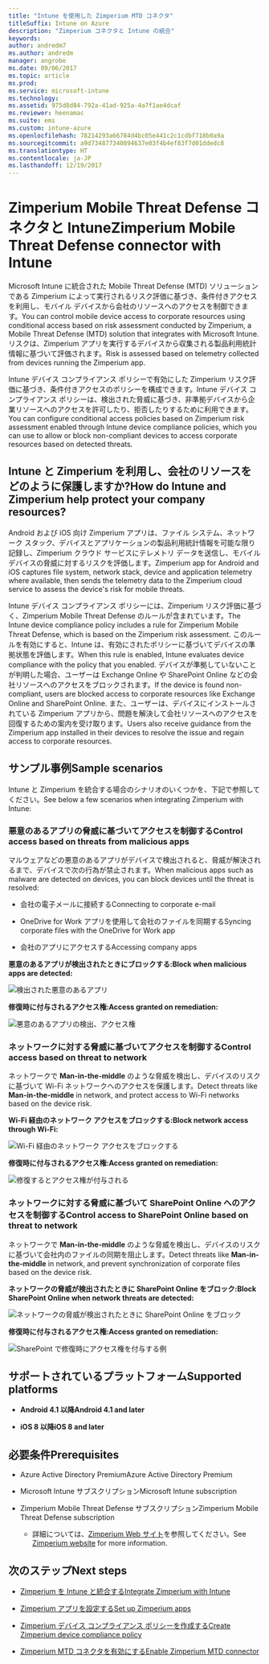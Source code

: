 ```yaml
---
title: "Intune を使用した Zimperium MTD コネクタ"
titleSuffix: Intune on Azure
description: "Zimperium コネクタと Intune の統合"
keywords: 
author: andredm7
ms.author: andredm
manager: angrobe
ms.date: 09/06/2017
ms.topic: article
ms.prod: 
ms.service: microsoft-intune
ms.technology: 
ms.assetid: 975d8d84-792a-41ad-925a-4a7f1ae4dcaf
ms.reviewer: heenamac
ms.suite: ems
ms.custom: intune-azure
ms.openlocfilehash: 78214293a66784d4bc05e441c2c1cdbf718b0a9a
ms.sourcegitcommit: a9d734877340894637e03f4b4ef83f7d01ddedc8
ms.translationtype: HT
ms.contentlocale: ja-JP
ms.lasthandoff: 12/19/2017
---
```

# <a name="zimperium-mobile-threat-defense-connector-with-intune"></a><span data-ttu-id="d98cf-103">Zimperium Mobile Threat Defense コネクタと Intune</span><span class="sxs-lookup"><span data-stu-id="d98cf-103">Zimperium Mobile Threat Defense connector with Intune</span></span>

<span data-ttu-id="d98cf-104">Microsoft Intune に統合された Mobile Threat Defense (MTD) ソリューションである Zimperium によって実行されるリスク評価に基づき、条件付きアクセスを利用し、モバイル デバイスから会社のリソースへのアクセスを制御できます。</span><span class="sxs-lookup"><span data-stu-id="d98cf-104">You can control mobile device access to corporate resources using conditional access based on risk assessment conducted by Zimperium, a Mobile Threat Defense (MTD) solution that integrates with Microsoft Intune.</span></span> <span data-ttu-id="d98cf-105">リスクは、Zimperium アプリを実行するデバイスから収集される製品利用統計情報に基づいて評価されます。</span><span class="sxs-lookup"><span data-stu-id="d98cf-105">Risk is assessed based on telemetry collected from devices running the Zimperium app.</span></span>

<span data-ttu-id="d98cf-106">Intune デバイス コンプライアンス ポリシーで有効にした Zimperium リスク評価に基づき、条件付きアクセスのポリシーを構成できます。Intune デバイス コンプライアンス ポリシーは、検出された脅威に基づき、非準拠デバイスから企業リソースへのアクセスを許可したり、拒否したりするために利用できます。</span><span class="sxs-lookup"><span data-stu-id="d98cf-106">You can configure conditional access policies based on Zimperium risk assessment enabled through Intune device compliance policies, which you can use to allow or block non-compliant devices to access corporate resources based on detected threats.</span></span>

## <a name="how-do-intune-and-zimperium-help-protect-your-company-resources"></a><span data-ttu-id="d98cf-107">Intune と Zimperium を利用し、会社のリソースをどのように保護しますか?</span><span class="sxs-lookup"><span data-stu-id="d98cf-107">How do Intune and Zimperium help protect your company resources?</span></span>

<span data-ttu-id="d98cf-108">Android および iOS 向け Zimperium アプリは、ファイル システム、ネットワーク スタック、デバイスとアプリケーションの製品利用統計情報を可能な限り記録し、Zimperium クラウド サービスにテレメトリ データを送信し、モバイル デバイスの脅威に対するリスクを評価します。</span><span class="sxs-lookup"><span data-stu-id="d98cf-108">Zimperium app for Android and iOS captures file system, network stack, device and application telemetry where available, then sends the telemetry data to the Zimperium cloud service to assess the device's risk for mobile threats.</span></span>

<span data-ttu-id="d98cf-109">Intune デバイス コンプライアンス ポリシーには、Zimperium リスク評価に基づく、Zimperium Mobile Threat Defense のルールが含まれています。</span><span class="sxs-lookup"><span data-stu-id="d98cf-109">The Intune device compliance policy includes a rule for Zimperium Mobile Threat Defense, which is based on the Zimperium risk assessment.</span></span> <span data-ttu-id="d98cf-110">このルールを有効にすると、Intune は、有効にされたポリシーに基づいてデバイスの準拠状態を評価します。</span><span class="sxs-lookup"><span data-stu-id="d98cf-110">When this rule is enabled, Intune evaluates device compliance with the policy that you enabled.</span></span> <span data-ttu-id="d98cf-111">デバイスが準拠していないことが判明した場合、ユーザーは Exchange Online や SharePoint Online などの会社リソースへのアクセスをブロックされます。</span><span class="sxs-lookup"><span data-stu-id="d98cf-111">If the device is found non-compliant, users are blocked access to corporate resources like Exchange Online and SharePoint Online.</span></span> <span data-ttu-id="d98cf-112">また、ユーザーは、デバイスにインストールされている Zimperium アプリから、問題を解決して会社リソースへのアクセスを回復するための案内を受け取ります。</span><span class="sxs-lookup"><span data-stu-id="d98cf-112">Users also receive guidance from the Zimperium app installed in their devices to resolve the issue and regain access to corporate resources.</span></span>

## <a name="sample-scenarios"></a><span data-ttu-id="d98cf-113">サンプル事例</span><span class="sxs-lookup"><span data-stu-id="d98cf-113">Sample scenarios</span></span>

<span data-ttu-id="d98cf-114">Intune と Zimperium を統合する場合のシナリオのいくつかを、下記で参照してください。</span><span class="sxs-lookup"><span data-stu-id="d98cf-114">See below a few scenarios when integrating Zimperium with Intune:</span></span>

### <a name="control-access-based-on-threats-from-malicious-apps"></a><span data-ttu-id="d98cf-115">悪意のあるアプリの脅威に基づいてアクセスを制御する</span><span class="sxs-lookup"><span data-stu-id="d98cf-115">Control access based on threats from malicious apps</span></span>

<span data-ttu-id="d98cf-116">マルウェアなどの悪意のあるアプリがデバイスで検出されると、脅威が解決されるまで、デバイスで次の行為が禁止されます。</span><span class="sxs-lookup"><span data-stu-id="d98cf-116">When malicious apps such as malware are detected on devices, you can block devices until the threat is resolved:</span></span>

-   <span data-ttu-id="d98cf-117">会社の電子メールに接続する</span><span class="sxs-lookup"><span data-stu-id="d98cf-117">Connecting to corporate e-mail</span></span>

-   <span data-ttu-id="d98cf-118">OneDrive for Work アプリを使用して会社のファイルを同期する</span><span class="sxs-lookup"><span data-stu-id="d98cf-118">Syncing corporate files with the OneDrive for Work app</span></span>

-   <span data-ttu-id="d98cf-119">会社のアプリにアクセスする</span><span class="sxs-lookup"><span data-stu-id="d98cf-119">Accessing company apps</span></span>

<span data-ttu-id="d98cf-120">**悪意のあるアプリが検出されたときにブロックする:**</span><span class="sxs-lookup"><span data-stu-id="d98cf-120">**Block when malicious apps are detected:**</span></span>

![検出された悪意のあるアプリ](./media/Maliciousapps_blocked_Zimperium.png)

<span data-ttu-id="d98cf-122">**修復時に付与されるアクセス権:**</span><span class="sxs-lookup"><span data-stu-id="d98cf-122">**Access granted on remediation:**</span></span>

![悪意のあるアプリの検出、アクセス権](./media/maliciousapps_unblocked_Zimperium.png)

### <a name="control-access-based-on-threat-to-network"></a><span data-ttu-id="d98cf-124">ネットワークに対する脅威に基づいてアクセスを制御する</span><span class="sxs-lookup"><span data-stu-id="d98cf-124">Control access based on threat to network</span></span>

<span data-ttu-id="d98cf-125">ネットワークで **Man-in-the-middle** のような脅威を検出し、デバイスのリスクに基づいて Wi-Fi ネットワークへのアクセスを保護します。</span><span class="sxs-lookup"><span data-stu-id="d98cf-125">Detect threats like **Man-in-the-middle** in network, and protect access to Wi-Fi networks based on the device risk.</span></span>

<span data-ttu-id="d98cf-126">**Wi-Fi 経由のネットワーク アクセスをブロックする:**</span><span class="sxs-lookup"><span data-stu-id="d98cf-126">**Block network access through Wi-Fi:**</span></span>

![Wi-Fi 経由のネットワーク アクセスをブロックする](./media/network_wifi_blocked_Zimperium.png)

<span data-ttu-id="d98cf-128">**修復時に付与されるアクセス権:**</span><span class="sxs-lookup"><span data-stu-id="d98cf-128">**Access granted on remediation:**</span></span>

![修復するとアクセス権が付与される](./media/network_wifi_unblocked_Zimperium.png)

### <a name="control-access-to-sharepoint-online-based-on-threat-to-network"></a><span data-ttu-id="d98cf-130">ネットワークに対する脅威に基づいて SharePoint Online へのアクセスを制御する</span><span class="sxs-lookup"><span data-stu-id="d98cf-130">Control access to SharePoint Online based on threat to network</span></span>

<span data-ttu-id="d98cf-131">ネットワークで **Man-in-the-middle** のような脅威を検出し、デバイスのリスクに基づいて会社内のファイルの同期を阻止します。</span><span class="sxs-lookup"><span data-stu-id="d98cf-131">Detect threats like **Man-in-the-middle** in network, and prevent synchronization of corporate files based on the device risk.</span></span>

<span data-ttu-id="d98cf-132">**ネットワークの脅威が検出されたときに SharePoint Online をブロック:**</span><span class="sxs-lookup"><span data-stu-id="d98cf-132">**Block SharePoint Online when network threats are detected:**</span></span>

![ネットワークの脅威が検出されたときに SharePoint Online をブロック](./media/network_spo_blocked_Zimperium.png)

<span data-ttu-id="d98cf-134">**修復時に付与されるアクセス権:**</span><span class="sxs-lookup"><span data-stu-id="d98cf-134">**Access granted on remediation:**</span></span>

![SharePoint で修復時にアクセス権を付与する例](./media/network_spo_unblocked_Zimperium.png)

## <a name="supported-platforms"></a><span data-ttu-id="d98cf-136">サポートされているプラットフォーム</span><span class="sxs-lookup"><span data-stu-id="d98cf-136">Supported platforms</span></span>

-   <span data-ttu-id="d98cf-137">**Android 4.1 以降**</span><span class="sxs-lookup"><span data-stu-id="d98cf-137">**Android 4.1 and later**</span></span>

-   <span data-ttu-id="d98cf-138">**iOS 8 以降**</span><span class="sxs-lookup"><span data-stu-id="d98cf-138">**iOS 8 and later**</span></span>

## <a name="prerequisites"></a><span data-ttu-id="d98cf-139">必要条件</span><span class="sxs-lookup"><span data-stu-id="d98cf-139">Prerequisites</span></span>

-   <span data-ttu-id="d98cf-140">Azure Active Directory Premium</span><span class="sxs-lookup"><span data-stu-id="d98cf-140">Azure Active Directory Premium</span></span>

-   <span data-ttu-id="d98cf-141">Microsoft Intune サブスクリプション</span><span class="sxs-lookup"><span data-stu-id="d98cf-141">Microsoft Intune subscription</span></span>

-   <span data-ttu-id="d98cf-142">Zimperium Mobile Threat Defense サブスクリプション</span><span class="sxs-lookup"><span data-stu-id="d98cf-142">Zimperium Mobile Threat Defense subscription</span></span>

    -   <span data-ttu-id="d98cf-143">詳細については、[Zimperium Web サイト](https://www.zimperium.com/zips-mobile-ips)を参照してください。</span><span class="sxs-lookup"><span data-stu-id="d98cf-143">See [Zimperium website](https://www.zimperium.com/zips-mobile-ips) for more information.</span></span>

## <a name="next-steps"></a><span data-ttu-id="d98cf-144">次のステップ</span><span class="sxs-lookup"><span data-stu-id="d98cf-144">Next steps</span></span>

- [<span data-ttu-id="d98cf-145">Zimperium を Intune と統合する</span><span class="sxs-lookup"><span data-stu-id="d98cf-145">Integrate Zimperium with Intune</span></span>](zimperium-mtd-connector-integration.md)

- [<span data-ttu-id="d98cf-146">Zimperium アプリを設定する</span><span class="sxs-lookup"><span data-stu-id="d98cf-146">Set up Zimperium apps</span></span>](mtd-apps-ios-app-configuration-policy-add-assign.md)

- [<span data-ttu-id="d98cf-147">Zimperium デバイス コンプライアンス ポリシーを作成する</span><span class="sxs-lookup"><span data-stu-id="d98cf-147">Create Zimperium device compliance policy</span></span>](mtd-device-compliance-policy-create.md)

- [<span data-ttu-id="d98cf-148">Zimperium MTD コネクタを有効にする</span><span class="sxs-lookup"><span data-stu-id="d98cf-148">Enable Zimperium MTD connector</span></span>](mtd-connector-enable.md)
